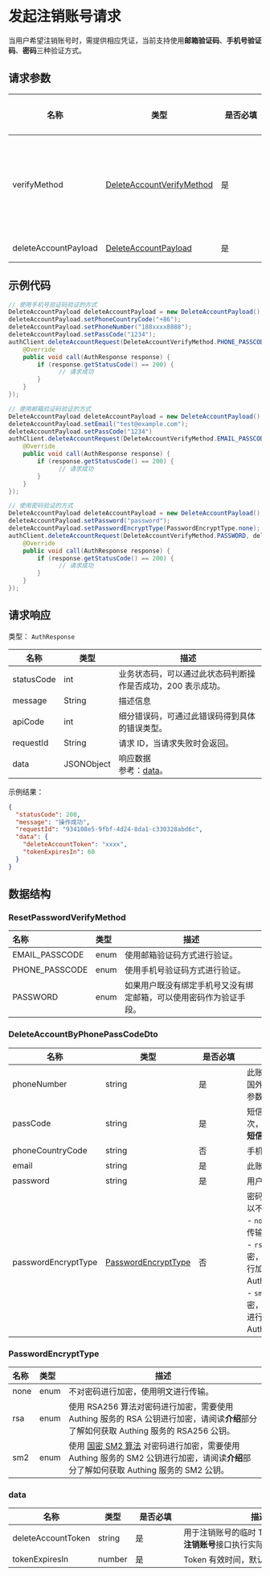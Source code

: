 # 发起注销账号请求

<LastUpdated />

当用户希望注销账号时，需提供相应凭证，当前支持使用**邮箱验证码**、**手机号验证码**、**密码**三种验证方式。

## 请求参数

| 名称 | 类型 | <div style="width:80px">是否必填</div> | 默认值 | <div style="width:300px">描述</div> | <div style="width:200px"></div>示例值</div> |
| ---- | ---- | ---- | ---- | ---- | ---- |
| verifyMethod | <a href="#DeleteAccountVerifyMethod">DeleteAccountVerifyMethod</a> | 是 | - | 注销账号的验证手段：<br>- `PHONE_PASSCODE`: 使用手机号验证码方式进行验证。<br>- `EMAIL_PASSCODE`: 使用邮箱验证码方式进行验证。<br>- `PASSWORD`: 如果用户既没有绑定手机号又没有绑定邮箱，可以使用密码作为验证手段。<br>      | `PHONE_PASSCODE` |
| deleteAccountPayload | <a href="#DeleteAccountPayload">DeleteAccountPayload</a> | 是 | - | 使用手机号验证码验证的数据/使用邮箱验证码验证的数据/使用密码验证的数据 |  |


## 示例代码
```java
// 使用手机号验证码验证的方式
DeleteAccountPayload deleteAccountPayload = new DeleteAccountPayload();
deleteAccountPayload.setPhoneCountryCode("+86");
deleteAccountPayload.setPhoneNumber("188xxxx8888");
deleteAccountPayload.setPassCode("1234");
authClient.deleteAccountRequest(DeleteAccountVerifyMethod.PHONE_PASSCODE, deleteAccountPayload, new AuthCallback() {
    @Override
    public void call(AuthResponse response) {
        if (response.getStatusCode() == 200) {
              // 请求成功
        }
    }
});

// 使用邮箱验证码验证的方式
DeleteAccountPayload deleteAccountPayload = new DeleteAccountPayload();
deleteAccountPayload.setEmail("test@example.com");
deleteAccountPayload.setPassCode("1234")
authClient.deleteAccountRequest(DeleteAccountVerifyMethod.EMAIL_PASSCODE, deleteAccountPayload, new AuthCallback() {
    @Override
    public void call(AuthResponse response) {
        if (response.getStatusCode() == 200) {
              // 请求成功
        }
    }
});

// 使用密码验证的方式
DeleteAccountPayload deleteAccountPayload = new DeleteAccountPayload();
deleteAccountPayload.setPassword("password");
deleteAccountPayload.setPasswordEncryptType(PasswordEncryptType.none);
authClient.deleteAccountRequest(DeleteAccountVerifyMethod.PASSWORD, deleteAccountPayload, new AuthCallback() {
    @Override
    public void call(AuthResponse response) {
        if (response.getStatusCode() == 200) {
              // 请求成功
        }
    }
});
```


## 请求响应

类型： `AuthResponse`

| 名称       | 类型       | 描述                                                         |
| ---------- | ---------- | ------------------------------------------------------------ |
| statusCode | int        | 业务状态码，可以通过此状态码判断操作是否成功，200 表示成功。 |
| message    | String     | 描述信息                                                     |
| apiCode    | int        | 细分错误码，可通过此错误码得到具体的错误类型。               |
| requestId  | String     | 请求 ID，当请求失败时会返回。                                |
| data       | JSONObject | 响应数据<br/>参考：<a href="#data">data</a>。                |



示例结果：

```json
{
  "statusCode": 200,
  "message": "操作成功",
  "requestId": "934108e5-9fbf-4d24-8da1-c330328abd6c",
  "data": {
    "deleteAccountToken": "xxxx",
    "tokenExpiresIn": 60
  }
}
```

## 数据结构

### <a id="ResetPasswordVerifyMethod"></a> ResetPasswordVerifyMethod

| 名称           | 类型 | 描述                                                         |
| :------------- | :--- | ------------------------------------------------------------ |
| EMAIL_PASSCODE | enum | 使用邮箱验证码方式进行验证。                                 |
| PHONE_PASSCODE | enum | 使用手机号验证码方式进行验证。                               |
| PASSWORD       | enum | 如果用户既没有绑定手机号又没有绑定邮箱，可以使用密码作为验证手段。 |

### <a id="DeleteAccountByPhonePassCodeDto"></a> DeleteAccountByPhonePassCodeDto

| 名称 | 类型 | <div style="width:80px">是否必填</div> | <div style="width:300px">描述</div> | <div style="width:200px">示例值</div> |
| ---- |  ---- | ---- | ---- | ---- |
| phoneNumber | string | 是 | 此账号绑定的手机号，不带区号。如果是国外手机号，请在 phoneCountryCode 参数中指定区号。   |  `188xxxx8888` |
| passCode | string | 是 | 短信验证码，一个短信验证码只能使用一次，有效时间为一分钟。你需要通过**发送短信**接口获取。   |  `1234` |
| phoneCountryCode | string | 否 | 手机区号   |  `+86` |
| email | string | 是                                 | 此账号绑定的邮箱，不区分大小写。                             | `test@example.com` |
| password | string | 是                                     | 用户密码                                                     | `password`                            |
| passwordEncryptType | <a href="#PasswordEncryptType">PasswordEncryptType</a> | 否                                     | 密码加密类型，支持 sm2 和 rsa。默认可以不加密。<br>- `none`: 不对密码进行加密，使用明文进行传输。<br>- `rsa`: 使用 RSA256 算法对密码进行加密，需要使用 Authing 服务的 RSA 公钥进行加密，请阅读**介绍**部分了解如何获取 Authing 服务的 RSA256 公钥。<br>- `sm2`: 使用 [国密 SM2 算法](https://baike.baidu.com/item/SM2/15081831) 对密码进行加密，需要使用 Authing 服务的 SM2 公钥进行加密，请阅读**介绍**部分了解如何获取 Authing 服务的 SM2 公钥。<br> | `sm2` |

### <a id="PasswordEncryptType"></a> PasswordEncryptType

| 名称 | 类型 | 描述                                                         |
| :--- | :--- | ------------------------------------------------------------ |
| none | enum | 不对密码进行加密，使用明文进行传输。                         |
| rsa  | enum | 使用 RSA256 算法对密码进行加密，需要使用 Authing 服务的 RSA 公钥进行加密，请阅读**介绍**部分了解如何获取 Authing 服务的 RSA256 公钥。 |
| sm2  | enum | 使用 [国密 SM2 算法](https://baike.baidu.com/item/SM2/15081831) 对密码进行加密，需要使用 Authing 服务的 SM2 公钥进行加密，请阅读**介绍**部分了解如何获取 Authing 服务的 SM2 公钥。 |

### <a id="data"></a> data

| 名称 | 类型 | <div style="width:80px">是否必填</div> | <div style="width:300px">描述</div> | <div style="width:200px">示例值</div> |
| ---- |  ---- | ---- | ---- | ---- |
| deleteAccountToken | string | 是 | 用于注销账号的临时 Token，你需要调用**注销账号**接口执行实际注销账号操作。   |  `xxxx` |
| tokenExpiresIn | number | 是 | Token 有效时间，默认为 60 秒。   |  `60` |


